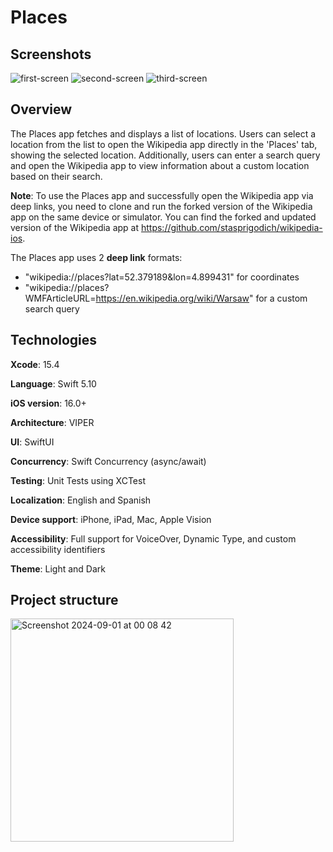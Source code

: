 # Places

## Screenshots
![first-screen](https://github.com/user-attachments/assets/d575d57e-e2f2-43a1-b440-5714d5d30b0f)
![second-screen](https://github.com/user-attachments/assets/75aa857c-a7d1-4529-98a8-336444d9f14b)
![third-screen](https://github.com/user-attachments/assets/c4d36391-ca24-42ff-b2ba-5612719a131f)


## Overview

The Places app fetches and displays a list of locations. Users can select a location from the list to open the Wikipedia app directly in the 'Places' tab, showing the selected location. Additionally, users can enter a search query and open the Wikipedia app to view information about a custom location based on their search.

**Note**: To use the Places app and successfully open the Wikipedia app via deep links, you need to clone and run the forked version of the Wikipedia app on the same device or simulator. You can find the forked and updated version of the Wikipedia app at https://github.com/stasprigodich/wikipedia-ios.

The Places app uses 2 **deep link** formats:

- "wikipedia://places?lat=52.379189&lon=4.899431" for coordinates
- "wikipedia://places?WMFArticleURL=https://en.wikipedia.org/wiki/Warsaw" for a custom search query

## Technologies
**Xcode**: 15.4

**Language**: Swift 5.10

**iOS version**: 16.0+

**Architecture**: VIPER

**UI**: SwiftUI

**Concurrency**: Swift Concurrency (async/await)

**Testing**: Unit Tests using XCTest

**Localization**: English and Spanish

**Device support**: iPhone, iPad, Mac, Apple Vision

**Accessibility**: Full support for VoiceOver, Dynamic Type, and custom accessibility identifiers

**Theme**: Light and Dark

## Project structure
<img width="357" alt="Screenshot 2024-09-01 at 00 08 42" src="https://github.com/user-attachments/assets/7916cbe9-c319-4330-8ad8-d7c2a6e3716b">




